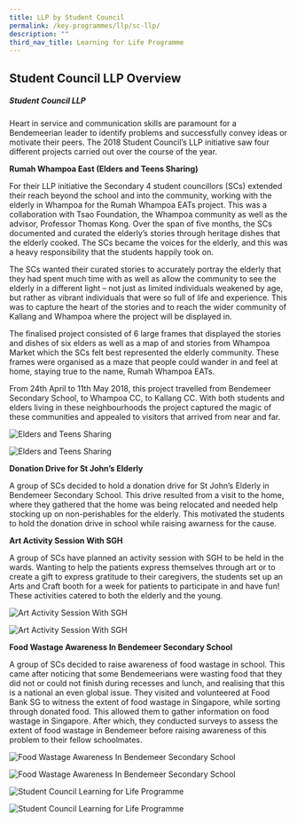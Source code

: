 ```yaml
---
title: LLP by Student Council
permalink: /key-programmes/llp/sc-llp/
description: ""
third_nav_title: Learning for Life Programme
---
```

## **Student Council LLP Overview**

##### **Student Council LLP**

Heart in service and communication skills are paramount for a Bendemeerian leader to identify problems and successfully convey ideas or motivate their peers. The 2018 Student Council’s LLP initiative saw four different projects carried out over the course of the year.

**Rumah Whampoa East (Elders and Teens Sharing)**

For their LLP initiative the Secondary 4 student councillors (SCs) extended their reach beyond the school and into the community, working with the elderly in Whampoa for the Rumah Whampoa EATs project. This was a collaboration with Tsao Foundation, the Whampoa community as well as the advisor, Professor Thomas Kong. Over the span of five months, the SCs documented and curated the elderly’s stories through heritage dishes that the elderly cooked. The SCs became the voices for the elderly, and this was a heavy responsibility that the students happily took on.

The SCs wanted their curated stories to accurately portray the elderly that they had spent much time with as well as allow the community to see the elderly in a different light – not just as limited individuals weakened by age, but rather as vibrant individuals that were so full of life and experience. This was to capture the heart of the stories and to reach the wider community of Kallang and Whampoa where the project will be displayed in.

The finalised project consisted of 6 large frames that displayed the stories and dishes of six elders as well as a map of and stories from Whampoa Market which the SCs felt best represented the elderly community. These frames were organised as a maze that people could wander in and feel at home, staying true to the name, Rumah Whampoa EATs.

From 24th April to 11th May 2018, this project travelled from Bendemeer Secondary School, to Whampoa CC, to Kallang CC. With both students and elders living in these neighbourhoods the project captured the magic of these communities and appealed to visitors that arrived from near and far.

![Elders and Teens Sharing](/images/Keyprogrammes/llp-sc-Elders%20and%20Teens%20Sharing.jpg)

![Elders and Teens Sharing](/images/Keyprogrammes/llp-sc-Elders%20and%20Teens%20Sharing%202.jpg)

**Donation Drive for St John’s Elderly**

A group of SCs decided to hold a donation drive for St John’s Elderly in Bendemeer Secondary School. This drive resulted from a visit to the home, where they gathered that the home was being relocated and needed help stocking up on non-perishables for the elderly. This motivated the students to hold the donation drive in school while raising awarness for the cause.

**Art Activity Session With SGH**

A group of SCs have planned an activity session with SGH to be held in the wards. Wanting to help the patients express themselves through art or to create a gift to express gratitude to their caregivers, the students set up an Arts and Craft booth for a week for patients to participate in and have fun! These activities catered to both the elderly and the young.

![Art Activity Session With SGH](/images/Keyprogrammes/llp-sc-Art%20Activity%20Session%20With%20SGH.jpg)

![Art Activity Session With SGH](/images/Keyprogrammes/llp-sc-Art%20Activity%20Session%20With%20SGH%202.jpg)

**Food Wastage Awareness In Bendemeer Secondary School**

A group of SCs decided to raise awareness of food wastage in school. This came after noticing that some Bendemeerians were wasting food that they did not or could not finish during recesses and lunch, and realising that this is a national an even global issue. They visited and volunteered at Food Bank SG to witness the extent of food wastage in Singapore, while sorting through donated food. This allowed them to gather information on food wastage in Singapore. After which, they conducted surveys to assess the extent of food wastage in Bendemeer before raising awareness of this problem to their fellow schoolmates.

![Food Wastage Awareness In Bendemeer Secondary School](/images/Keyprogrammes/llp-sc-Food%20Wastage%20Awareness%20In%20Bendemeer%20Secondary%20School.jpg)

![Food Wastage Awareness In Bendemeer Secondary School](/images/Keyprogrammes/llp-sc-Food%20Wastage%20Awareness%20In%20Bendemeer%20Secondary%20School%202.jpg)

![Student Council Learning for Life Programme](/images/Keyprogrammes/llpsc-01.jpeg)

![Student Council Learning for Life Programme](/images/Keyprogrammes/llpsc-02.jpeg)